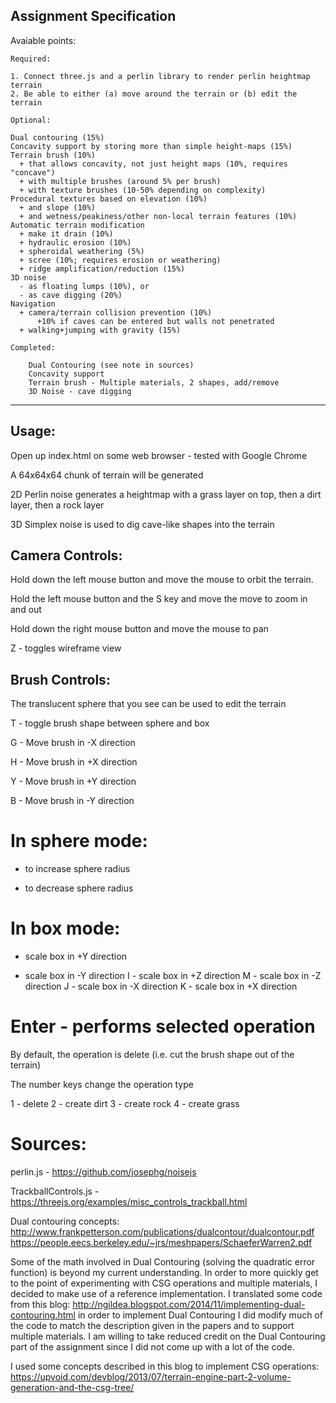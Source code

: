 

Assignment Specification
-------------------------------------------------------------------------------
Avaiable points:

	Required:

	1. Connect three.js and a perlin library to render perlin heightmap terrain
	2. Be able to either (a) move around the terrain or (b) edit the terrain

	Optional:

	Dual contouring (15%)
	Concavity support by storing more than simple height-maps (15%)
	Terrain brush (10%)
	  + that allows concavity, not just height maps (10%, requires "concave")
	  + with multiple brushes (around 5% per brush)
	  + with texture brushes (10-50% depending on complexity)
	Procedural textures based on elevation (10%)
	  + and slope (10%)
	  + and wetness/peakiness/other non-local terrain features (10%)
	Automatic terrain modification
	  + make it drain (10%)
	  + hydraulic erosion (10%)
	  + spheroidal weathering (5%)
	  + scree (10%; requires erosion or weathering)
	  + ridge amplification/reduction (15%)
	3D noise
	  - as floating lumps (10%), or
	  - as cave digging (20%)
	Navigation
	  + camera/terrain collision prevention (10%)
	      +10% if caves can be entered but walls not penetrated
	  + walking+jumping with gravity (15%)
	  
	Completed:

		Dual Contouring (see note in sources)
		Concavity support
		Terrain brush - Multiple materials, 2 shapes, add/remove
		3D Noise - cave digging
-----------------------------------------------------------------------------------

## Usage:

Open up index.html on some web browser - tested with Google Chrome

A 64x64x64 chunk of terrain will be generated

2D Perlin noise generates a heightmap with a grass layer on top, then a dirt layer, then a rock layer

3D Simplex noise is used to dig cave-like shapes into the terrain

## Camera Controls:

Hold down the left mouse button and move the mouse to orbit the terrain.

Hold the left mouse button and the S key and move the move to zoom in and out

Hold down the right mouse button and move the mouse to pan

Z - toggles wireframe view

## Brush Controls:

The translucent sphere that you see can be used to edit the terrain

T - toggle brush shape between sphere and box

G - Move brush in -X direction

H - Move brush in +X direction

Y - Move brush in +Y direction

B - Move brush in -Y direction

# In sphere mode:
+ to increase sphere radius
- to decrease sphere radius

# In box mode:
+ scale box in +Y direction
- scale box in -Y direction
I - scale box in +Z direction
M - scale box in -Z direction
J - scale box in -X direction
K - scale box in +X direction

# Enter - performs selected operation

By default, the operation is delete (i.e. cut the brush shape out of the terrain)

The number keys change the operation type

1 - delete
2 - create dirt
3 - create rock
4 - create grass


# Sources: 

perlin.js - https://github.com/josephg/noisejs

TrackballControls.js - https://threejs.org/examples/misc_controls_trackball.html

Dual contouring concepts:
http://www.frankpetterson.com/publications/dualcontour/dualcontour.pdf
https://people.eecs.berkeley.edu/~jrs/meshpapers/SchaeferWarren2.pdf

Some of the math involved in Dual Contouring (solving the quadratic error function) is beyond my current understanding. In order to more quickly get to the point of experimenting with CSG operations and multiple materials, I decided to make use of a reference implementation.
I translated some code from this blog: http://ngildea.blogspot.com/2014/11/implementing-dual-contouring.html in order to implement Dual Contouring
I did modify much of the code to match the description given in the papers and to support multiple materials. I am willing to take reduced credit on the Dual Contouring part of the assignment since I did not come up with a lot of the code.

I used some concepts described in this blog to implement CSG operations:
https://upvoid.com/devblog/2013/07/terrain-engine-part-2-volume-generation-and-the-csg-tree/

